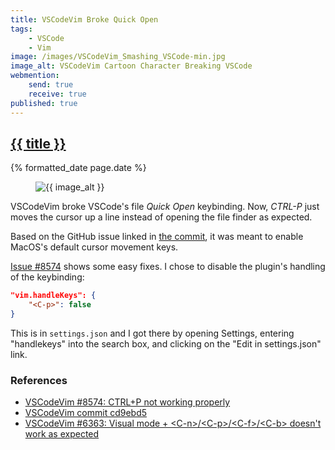 ```yaml
---
title: VSCodeVim Broke Quick Open
tags: 
    - VSCode
    - Vim
image: /images/VSCodeVim_Smashing_VSCode-min.jpg
image_alt: VSCodeVim Cartoon Character Breaking VSCode
webmention:
    send: true
    receive: true
published: true
---
```

<h2 class="post__title"><a href="{{ page.url }}">{{ title }}</a></h2>
<div class="post__date">{% formatted_date page.date %}</div>

<figure class="post__image">
    <img src="{{ image }}" alt="{{ image_alt }}" title="{{ image_alt }}">
</figure>

VSCodeVim broke VSCode's file _Quick Open_ keybinding. Now, _CTRL-P_ just moves the cursor up a line instead of opening the file finder as expected.

Based on the GitHub issue linked in [the commit](https://github.com/VSCodeVim/Vim/commit/cd9ebd581cf183e8c91966a21883f7022ec1dcc1), it was meant to enable MacOS's default cursor movement keys.

[Issue #8574](https://github.com/VSCodeVim/Vim/issues/8574) shows some easy fixes. I chose to disable the plugin's handling of the keybinding:

```json
"vim.handleKeys": {
    "<C-p>": false
}
```

This is in `settings.json` and I got there by opening Settings, entering "handlekeys" into the search box, and clicking on the "Edit in settings.json" link.


### References
- [VSCodeVim #8574: CTRL+P not working properly](https://github.com/VSCodeVim/Vim/issues/8574)
- [VSCodeVim commit cd9ebd5](https://github.com/VSCodeVim/Vim/commit/cd9ebd581cf183e8c91966a21883f7022ec1dcc1)
- [VSCodeVim #6363: Visual mode + &lt;C-n>/&lt;C-p>/&lt;C-f>/&lt;C-b> doesn't work as expected](https://github.com/VSCodeVim/Vim/issues/6363)
